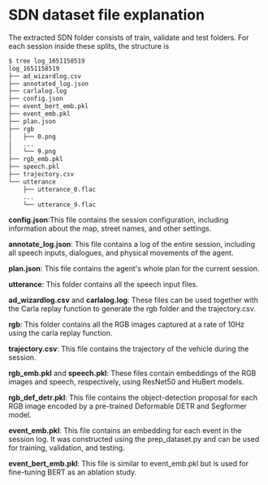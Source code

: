 # SDN dataset file explanation
The extracted SDN folder consists of train, validate and test folders. For each session inside these splits, the structure is 
```bash
$ tree log_1651158519
log_1651158519
├── ad_wizardlog.csv
├── annotated_log.json
├── carlalog.log
├── config.json
├── event_bert_emb.pkl
├── event_emb.pkl
├── plan.json
├── rgb
│   ├── 0.png
│   ...
│   └── 9.png
├── rgb_emb.pkl
├── speech.pkl
├── trajectory.csv
└── utterance
    ├── utterance_0.flac
    ...
    └── utterance_9.flac
```
**config.json**:This file contains the session configuration, including information about the map, street names, and other settings.

**annotate_log.json**: This file contains a log of the entire session, including all speech inputs, dialogues, and physical movements of the agent.

**plan.json**: This file contains the agent's whole plan for the current session.

**utterance**: This folder contains all the speech input files.

**ad_wizardlog.csv** and **carlalog.log**: These files can be used together with the Carla replay function to generate the rgb folder and the trajectory.csv.

**rgb**: This folder contains all the RGB images captured at a rate of 10Hz using the carla replay function.

**trajectory.csv**: This file contains the trajectory of the vehicle during the session.

**rgb_emb.pkl** and **speech.pkl**: These files contain embeddings of the RGB images and speech, respectively, using ResNet50 and HuBert models.

**rgb_def_detr.pkl**: This file contains the object-detection proposal for each RGB image encoded by a pre-trained Deformable DETR and Segformer model.

**event_emb.pkl**: This file contains an embedding for each event in the session log. It was constructed using the prep_dataset.py and can be used for training, validation, and testing.

**event_bert_emb.pkl**: This file is similar to event_emb.pkl but is used for fine-tuning BERT as an ablation study.